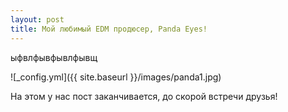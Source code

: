 ```yaml
---
layout: post
title: Мой любимый EDM продюсер, Panda Eyes!
---
```

ыфвлфывфывлфывщ

![_config.yml]({{ site.baseurl }}/images/panda1.jpg)





На этом у нас пост заканчивается, до скорой встречи друзья!

